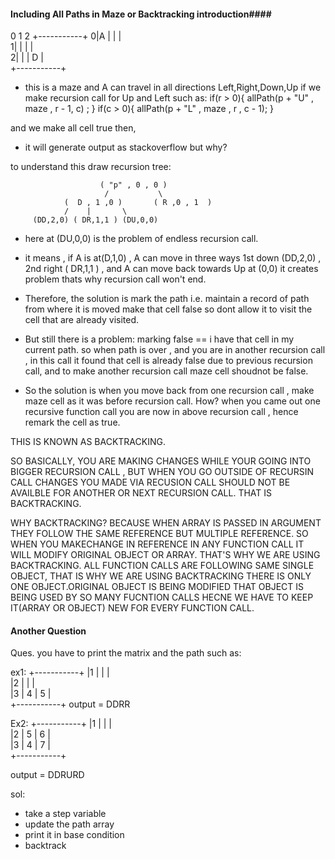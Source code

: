 
#### Including All Paths in Maze or Backtracking introduction####

  0   1   2 
 +-----------+ 
0|A |   |    |      
1|  |   |    |      
2|  |   |  D |      
 +-----------+

* this is a maze and A can travel in all directions Left,Right,Down,Up
if we make recursion call for Up and Left such as:
  if(r > 0){
    allPath(p + "U" , maze , r - 1, c) ;
  }
  if(c > 0){
    allPath(p + "L" , maze , r , c - 1);
  }

and we make all cell true then,
* it will generate output as stackoverflow but why?

to understand this draw recursion tree:

                        ( "p" , 0 , 0 )
                         /           \
                (  D , 1 ,0 )       ( R ,0 , 1  )
                /    |       \         
         (DD,2,0) ( DR,1,1 ) (DU,0,0)  

* here at (DU,0,0) is the problem of endless recursion call.

* it means , if A is at(D,1,0) , A can move in three ways 1st down  (DD,2,0) , 2nd right ( DR,1,1 ) , and A can move back towards Up at (0,0)
 it creates problem thats why recursion call won't end.

* Therefore, the solution is mark the path i.e. maintain a record of path from where it is moved make that cell false so
 dont allow it to visit the cell that are already visited.


* But still there is a problem:
  marking false == i have that cell in my current path.
  so when path is over , and you are in another recursion call , in this call it found that cell is already false due to previous recursion call, and to make another recursion call maze cell shoudnot be false.

* So the solution is when you move back from one recursion call , make maze cell as it was before recursion call.
How?
when you came out one recursive function call you are now in above recursion call , hence remark the cell as true.


THIS IS KNOWN AS BACKTRACKING.

SO BASICALLY, YOU ARE MAKING CHANGES WHILE YOUR GOING INTO BIGGER RECURSION CALL ,
BUT WHEN YOU GO OUTSIDE OF RECURSIN CALL CHANGES YOU MADE VIA RECUSION CALL SHOULD NOT BE AVAILBLE FOR ANOTHER OR NEXT RECURSION CALL.
THAT IS BACKTRACKING.

WHY BACKTRACKING?
BECAUSE WHEN ARRAY IS PASSED IN ARGUMENT THEY FOLLOW THE SAME REFERENCE BUT MULTIPLE REFERENCE. SO WHEN YOU MAKECHANGE IN REFERENCE
IN ANY FUNCTION CALL IT WILL MODIFY ORIGINAL OBJECT OR ARRAY. THAT'S WHY WE ARE USING BACKTRACKING.
ALL FUNCTION CALLS ARE FOLLOWING SAME SINGLE OBJECT, THAT IS WHY WE ARE USING BACKTRACKING THERE IS ONLY ONE OBJECT.ORIGINAL OBJECT IS BEING MODIFIED THAT OBJECT IS BEING USED BY SO MANY FUCNTION CALLS HECNE WE HAVE TO KEEP IT(ARRAY OR OBJECT) NEW FOR EVERY FUNCTION CALL.
#### Another Question ####

Ques. you have to print the matrix and the path such as:

ex1:
 +-----------+ 
 |1 |   |    |      
 |2 |   |    |      
 |3 | 4 | 5  |      
 +-----------+
 output = DDRR

Ex2:
 +-----------+ 
 |1 |   |    |      
 |2 | 5 | 6  |      
 |3 | 4 | 7  |      
 +-----------+

output = DDRURD

sol: 
* take a step variable
* update the path array
* print it in base condition
* backtrack